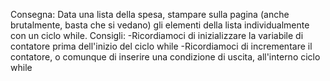 Consegna:
Data una lista della spesa, stampare sulla pagina (anche brutalmente, basta che si vedano) gli elementi della lista individualmente con un ciclo while.
Consigli:
-Ricordiamoci di inizializzare la variabile di contatore prima dell'inizio del ciclo while
-Ricordiamoci di incrementare il contatore, o comunque di inserire una condizione di uscita, all'interno ciclo while